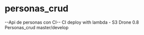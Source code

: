 # personas_crud

--Api de personas con CI--
CI deploy with lambda - S3
Drone 0.8 
Personas_crud master/develop




